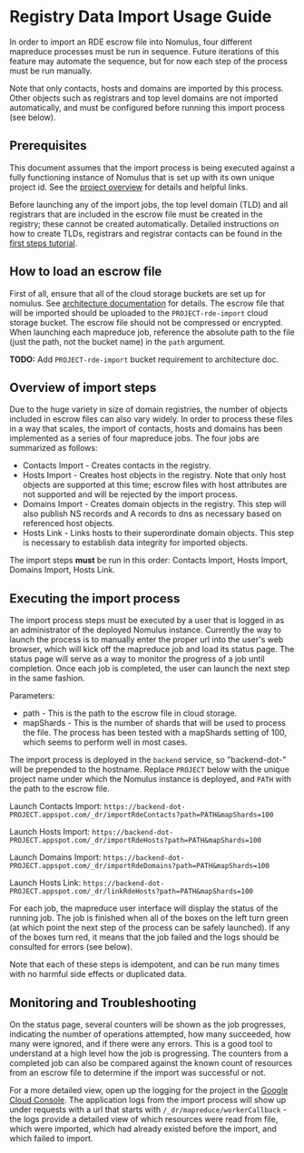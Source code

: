 # Registry Data Import Usage Guide

In order to import an RDE escrow file into Nomulus, four different mapreduce processes
must be run in sequence. Future iterations of this feature may automate the sequence,
but for now each step of the process must be run manually.

Note that only contacts, hosts and domains are imported by this process. Other objects
such as registrars and top level domains are not imported automatically, and must be
configured before running this import process (see below).

## Prerequisites

This document assumes that the import process is being executed against a
fully functioning instance of Nomulus that is set up with its own unique
project id. See the [project overview](/README.md) for details and helpful links.

Before launching any of the import jobs, the top level domain (TLD) and all
registrars that are included in the escrow file must be created in the registry;
these cannot be created automatically. Detailed instructions on how to create
TLDs, registrars and registrar contacts can be found in the
[first steps tutorial](/docs/first-steps-tutorial.md).

## How to load an escrow file

First of all, ensure that all of the cloud storage buckets are set up for nomulus.
See [architecture documentation](/docs/app-engine-architecture.md) for details.
The escrow file that will be imported should be uploaded to the `PROJECT-rde-import`
cloud storage bucket. The escrow file should not be compressed or encrypted. When
launching each mapreduce job, reference the absolute path to the file (just the path,
not the bucket name) in the `path` argument.

__TODO:__ Add `PROJECT-rde-import` bucket requirement to architecture doc.

## Overview of import steps

Due to the huge variety in size of domain registries, the number of objects included
in escrow files can also vary widely. In order to process these files in a way that
scales, the import of contacts, hosts and domains has been implemented as a series
of four mapreduce jobs. The four jobs are summarized as follows:

* Contacts Import - Creates contacts in the registry.
* Hosts Import - Creates host objects in the registry. Note that only host objects
  are supported at this time; escrow files with host attributes are not supported
  and will be rejected by the import process.
* Domains Import - Creates domain objects in the registry. This step will also
  publish NS records and A records to dns as necessary based on referenced host
  objects.
* Hosts Link - Links hosts to their superordinate domain objects. This step is
  necessary to establish data integrity for imported objects.

The import steps __must__ be run in this order: Contacts Import, Hosts Import,
Domains Import, Hosts Link.

## Executing the import process

The import process steps must be executed by a user that is logged in as an administrator
of the deployed Nomulus instance. Currently the way to launch the process is to
manually enter the proper url into the user's web browser, which will kick off
the mapreduce job and load its status page. The status page will serve as a way
to monitor the progress of a job until completion. Once each job is completed,
the user can launch the next step in the same fashion.

Parameters:
* path - This is the path to the escrow file in cloud storage.
* mapShards - This is the number of shards that will be used to process the file.
  The process has been tested with a mapShards setting of 100, which seems to perform
  well in most cases. 

The import process is deployed in the `backend` service, so "backend-dot-" will be prepended
to the hostname. Replace `PROJECT` below with the unique project name under which
the Nomulus instance is deployed, and `PATH` with the path to the escrow file.

Launch Contacts Import:
`https://backend-dot-PROJECT.appspot.com/_dr/importRdeContacts?path=PATH&mapShards=100`

Launch Hosts Import:
`https://backend-dot-PROJECT.appspot.com/_dr/importRdeHosts?path=PATH&mapShards=100`

Launch Domains Import:
`https://backend-dot-PROJECT.appspot.com/_dr/importRdeDomains?path=PATH&mapShards=100`

Launch Hosts Link:
`https://backend-dot-PROJECT.appspot.com/_dr/linkRdeHosts?path=PATH&mapShards=100`

For each job, the mapreduce user interface will display the status of the running job.
The job is finished when all of the boxes on the left turn green (at which point the next
step of the process can be safely launched). If any of the boxes turn red, it means
that the job failed and the logs should be consulted for errors (see below).

Note that each of these steps is idempotent, and can be run many times with no
harmful side effects or duplicated data.

## Monitoring and Troubleshooting

On the status page, several counters will be shown as the job progresses, indicating
the number of operations attempted, how many succeeded, how many were ignored, and
if there were any errors. This is a good tool to understand at a high level how
the job is progressing. The counters from a completed job can also be compared
against the known count of resources from an escrow file to determine if the
import was successful or not.

For a more detailed view, open up the logging for the project in the
[Google Cloud Console](https://console.cloud.google.com). The application logs
from the import process will show up under requests with a url that
starts with `/_dr/mapreduce/workerCallback` - the logs provide a detailed view
of which resources were read from file, which were imported, which had already
existed before the import, and which failed to import.


